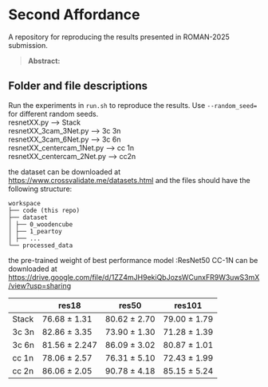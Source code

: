 # Second Affordance
A repository for reproducing the results presented in ROMAN-2025 submission.

> **Abstract:** 

## Folder and file descriptions
Run the experiments in `run.sh` to reproduce the results. Use `--random_seed=` for different random seeds.\
resnetXX.py --> Stack\
resnetXX_3cam_3Net.py --> 3c 3n\
resnetXX_3cam_6Net.py --> 3c 6n\
resnetXX_centercam_1Net.py --> cc 1n\
resnetXX_centercam_2Net.py --> cc2n

the dataset can be downloaded at https://www.crossvalidate.me/datasets.html
and the files should have the following structure: 
```
workspace
├── code (this repo) 
├── dataset 
│ ├── 0_woodencube 
│ ├── 1_peartoy 
│ ├── ... 
└── processed_data 
```

the pre-trained weight of best performance model :ResNet50 CC-1N can be downloaded at https://drive.google.com/file/d/1ZZ4mJH9ekiQbJozsWCunxFR9W3uwS3mX/view?usp=sharing

|      | res18                   | res50                   | res101                  |
|------|-------------------------|-------------------------|-------------------------|
| Stack| 76.68 ± 1.31          | 80.62 ± 2.70          | 79.00 ± 1.79          |
| 3c 3n| 82.86 ± 3.35         | 73.90 ± 1.30          | 71.28 ± 1.39          |
| 3c 6n| 81.56 ± 2.247          | 86.09 ± 3.02          |80.87 ± 1.01          |
| cc 1n| 78.06 ± 2.57          | 76.31 ± 5.10          | 72.43 ± 1.99          |
| cc 2n| 86.06 ± 2.05          | 90.78 ± 4.18         | 85.15 ± 5.24          |
